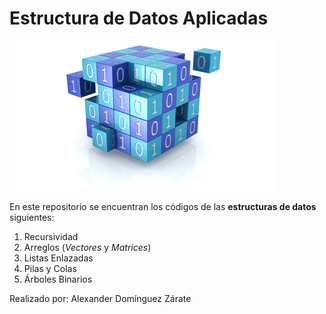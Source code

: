 # Estructura de Datos Aplicadas
![Imagen Estructura de Datos](./img/cubo.png)

En este repositorio se encuentran los códigos de las **estructuras de datos** siguientes:

1. Recursividad
2. Arreglos (_Vectores_ y _Matrices_)
1. Listas Enlazadas
1. Pilas y Colas
1. Árboles Binarios

Realizado por: Alexander Domínguez Zárate